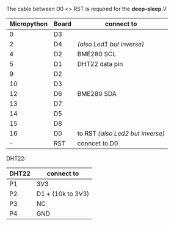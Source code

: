 The cable between D0 <> RST is required for the **deep-sleep**.V

| Micropython | Board | connect to |
| ----------- | ----- | ---------- |
| 0           | D3    |            |
| 2           | D4    | *(also Led1 but inverse)* |
| 4           | D2    | BME280 SCL |
| 5           | D1    | DHT22 data pin |
| 9           | D2    |            |
| 10          | D3    |            |
| 12          | D6    | BME280 SDA |
| 13          | D7    |            |
| 14          | D5    |            |
| 15          | D8    |            |
| 16          | D0    | to RST *(also Led2 but inverse)* |
| -           | RST   | conncet to D0 |


DHT22:

| DHT22 | connect to |
| ----- | ---------- |
| P1    | 3V3        |
| P2    | D1 + (10k to 3V3) |
| P3    | NC         |
| P4    | GND        |
